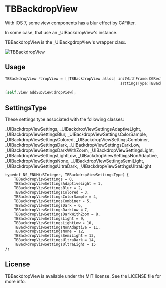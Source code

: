 TBBackdropView
==============

With iOS 7, some view components has a blur effect by CAFilter.

In some case, that use an _UIBackdropView's instance.

TBBackdropView is the _UIBackgdropView's wrapper class.

![](http://gifzo.net/BRnc0bQg3i8.gif "TBBackdropView")

## Usage
```objective-c
TBBackdropView *dropView = [[TBBackdropView alloc] initWithFrame:CGRectMake(0, 0, 200, 200)
                                                    settingsType:TBBackdropViewSettingsBlur];

[self.view addSubview:dropView];
```

## SettingsType
These settings type associated with the following classes:

_UIBackdropViewSettings,
_UIBackdropViewSettingsAdaptiveLight, _UIBackdropViewSettingsBlur, _UIBackdropViewSettingsColorSample,
_UIBackdropViewSettingsColored, _UIBackdropViewSettingsCombiner, _UIBackdropViewSettingsDark,
_UIBackdropViewSettingsDarkLow, _UIBackdropViewSettingsDarkWithZoom, _UIBackdropViewSettingsLight,
_UIBackdropViewSettingsLightLow, _UIBackdropViewSettingsNonAdaptive, _UIBackdropViewSettingsNone,
_UIBackdropViewSettingsSemiLight, _UIBackdropViewSettingsUltraDark, _UIBackdropViewSettingsUltraLight
```
typedef NS_ENUM(NSInteger, TBBackdropViewSettingsType) {
    TBBackdropViewSettings = 0,
    TBBackdropViewSettingsAdaptiveLight = 1,
    TBBackdropViewSettingsBlur = 2,
    TBBackdropViewSettingsColored = 3,
    TBBackdropViewSettingsColorSample = 4,
    TBBackdropViewSettingsCombiner = 5,
    TBBackdropViewSettingsDark = 6,
    TBBackdropViewSettingsDarkLow = 7,
    TBBackdropViewSettingsDarkWithZoom = 8,
    TBBackdropViewSettingsLight = 9,
    TBBackdropViewSettingsLightLow = 10,
    TBBackdropViewSettingsNonAdaptive = 11,
    TBBackdropViewSettingsNone = 12,
    TBBackdropViewSettingsSemiLight = 13,
    TBBackdropViewSettingsUltraDark = 14,
    TBBackdropViewSettingsUltraLight = 15
};
```


## License
TBBackdropView is available under the MIT license. See the LICENSE file for more info.
